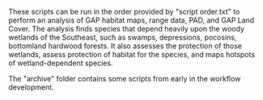 These scripts can be run in the order provided by "script order.txt" to perform an analysis of GAP habitat maps, range data, PAD, and GAP Land Cover.  The analysis finds species that depend heavily upon the woody wetlands of the Southeast, such as swamps, depressions, pocosins, bottomland hardwood forests.  It also assesses the protection of those wetlands, assess protection of habitat for the species, and maps hotspots of wetland-dependent species.

The "archive" folder contains some scripts from early in the workflow development.